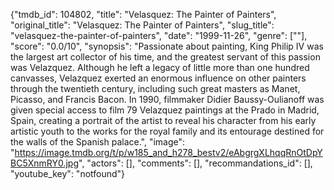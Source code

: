 {"tmdb_id": 104802, "title": "Velasquez: The Painter of Painters", "original_title": "Velasquez: The Painter of Painters", "slug_title": "velasquez-the-painter-of-painters", "date": "1999-11-26", "genre": [""], "score": "0.0/10", "synopsis": "Passionate about painting, King Philip IV was the largest art collector of his time, and the greatest servant of this passion was Velazquez. Although he left a legacy of little more than one hundred canvasses, Velazquez exerted an enormous influence on other painters through the twentieth century, including such great masters as Manet, Picasso, and Francis Bacon. In 1990, filmmaker Didier Baussy-Oulianoff was given special access to film 79 Velazquez paintings at the Prado in Madrid, Spain, creating a portrait of the artist to reveal his character from his early artistic youth to the works for the royal family and its entourage destined for the walls of the Spanish palace.", "image": "https://image.tmdb.org/t/p/w185_and_h278_bestv2/eAbgrgXLhqqRnOtDpYBC5XnmRY0.jpg", "actors": [], "comments": [], "recommandations_id": [], "youtube_key": "notfound"}